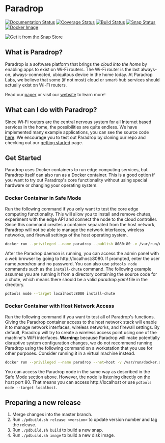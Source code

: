 ﻿# Paradrop[![Documentation Status](https://readthedocs.org/projects/paradrop/badge/?version=latest)](https://readthedocs.org/projects/paradrop/?badge=latest)[![Coverage Status](https://coveralls.io/repos/github/ParadropLabs/Paradrop/badge.svg?branch=master)](https://coveralls.io/github/ParadropLabs/Paradrop?branch=master)[![Build Status](https://travis-ci.org/ParadropLabs/Paradrop.svg?branch=master)](https://travis-ci.org/ParadropLabs/Paradrop)[![Snap Status](https://build.snapcraft.io/badge/ParadropLabs/Paradrop.svg)](https://build.snapcraft.io/user/ParadropLabs/Paradrop)[![Docker Image](https://img.shields.io/docker/pulls/paradrop/daemon.svg)](https://hub.docker.com/r/paradrop/daemon)[![Get it from the Snap Store](https://snapcraft.io/static/images/badges/en/snap-store-white.svg)](https://snapcraft.io/paradrop-agent)## What is Paradrop?Paradrop is a software platform that brings the *cloud into the home* by enabling apps to exist on Wi-Fi routers. The Wi-Fi router is the last always-on, always-connected, ubiquitous device in the home today. At Paradrop Labs, we believe that some (if not most) cloud or smart-hub services should actually exist on Wi-Fi routers.Read our [paper](http://pages.cs.wisc.edu/~suman/courses/707/papers/paradrop-sec2016.pdf) or visit our [website](https://www.paradrop.org) to learn more!## What can I do with Paradrop?Since Wi-Fi routers are the central nervous system for all Internet based services in the home, the possibilities are quite endless. We have implemented many example applications, you can see the source code [here](https://github.com/ParadropLabs/Example-Apps). We encourage you to test out Paradrop by cloning our repo and checking out our [getting started](http://paradrop.readthedocs.org/en/latest/#getting-started) page.## Get StartedParadrop uses Docker containers to run edge computing services, butParadrop itself can also run as a Docker container. This is a goodoption if you want to try out Paradrop's core functionality withoutusing special hardware or changing your operating system.### Docker Container in Safe ModeRun the following command if you only want to test the core edgecomputing functionality.  This will allow you to install and removechutes, experiment with the edge API and connect the node to the cloudcontroller. Since this command creates a container separated from thehost network, Paradrop will not be able to manage the network interfaces,wireless networks, and firewall settings of the host operating system.```bashdocker run --privileged --name paradrop --publish 8080:80 -v /var/run/docker.sock:/var/run/docker.sock paradrop/daemon```After the Paradrop daemon is running, you can access the admin panel witha web browser by going to http://localhost:8080. If prompted, enter theuser name *paradrop* and no password. You can also use `pdtools node`commands such as the `install-chute` command. The following exampleassumes you are running it from a directory containing the source codefor a chute, which means there should be a valid *paradrop.yaml* filein the directory.```bashpdtools node --target localhost:8080 install-chute```### Docker Container with Host Network AccessRun the following command if you want to test all of Paradrop's functions.Giving the Paradrop container access to the host network stack will enableit to manage network interfaces, wireless networks, and firewall settings.By default, Paradrop will try to create a wireless access point using oneof the machine's WiFi interfaces. **Warning:** because Paradrop will makepotentially disruptive system configuration changes, we do not recommendrunning Paradrop using the following command on a workstation that youuse for other purposes. Consider running it in a virtual machine instead.```bashdocker run --privileged --name paradrop --net=host -v /var/run/docker.sock:/var/run/docker.sock paradrop/daemon```You can access the Paradrop node in the same way as described in theSafe Mode section above. However, the node is listening directly onthe host port 80. That means you can access http://localhost or use`pdtools node --target localhost`.## Preparing a new release1. Merge changes into the master branch.2. Run `./pdbuild.sh release <version>` to update version number and tag the release.3. Run `./pdbuild.sh build` to build a new snap.4. Run `./pdbuild.sh image` to build a new disk image.
